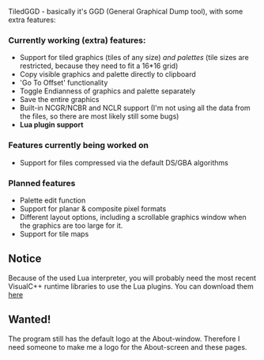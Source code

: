 TiledGGD - basically it's GGD (General Graphical Dump tool), with some extra features:

### Currently working (extra) features: ###
  * Support for tiled graphics (tiles of any size) _and palettes_ (tile sizes are restricted, because they need to fit a 16\*16 grid)
  * Copy visible graphics and palette directly to clipboard
  * 'Go To Offset' functionality
  * Toggle Endianness of graphics and palette separately
  * Save the entire graphics
  * Built-in NCGR/NCBR and NCLR support (I'm not using all the data from the files, so there are most likely still some bugs)
  * **Lua plugin support**

### Features currently being worked on ###
  * Support for files compressed via the default DS/GBA algorithms

### Planned features ###
  * Palette edit function
  * Support for planar & composite pixel formats
  * Different layout options, including a scrollable graphics window when the graphics are too large for it.
  * Support for tile maps


## Notice ##
Because of the used Lua interpreter, you will probably need the most recent VisualC++ runtime libraries to use the Lua plugins. You can download them [here](http://www.microsoft.com/download/en/details.aspx?id=5555)

## Wanted! ##

The program still has the default logo at the About-window. Therefore I need someone to make me a logo for the About-screen and these pages.